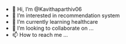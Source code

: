 - 👋 Hi, I’m @Kavithaparthiv06
- 👀 I’m interested in recommendation system 
- 🌱 I’m currently learning healthcare
- 💞️ I’m looking to collaborate on ...
- 📫 How to reach me ...

<!---
Kavithaparthiv06/Kavithaparthiv06 is a ✨ special ✨ repository because its `README.md` (this file) appears on your GitHub profile.
You can click the Preview link to take a look at your changes.
--->
